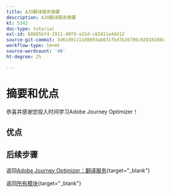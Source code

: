 ```yaml
---
title: AJO翻译服务摘要
description: AJO翻译服务摘要
kt: 5342
doc-type: tutorial
exl-id: 60885bf4-2911-48f9-a15d-c82411a4dd12
source-git-commit: 3d61d91111d8693ab031fbd7b26706c02818108c
workflow-type: tm+mt
source-wordcount: '40'
ht-degree: 2%

---
```


# 摘要和优点

恭喜并感谢您投入时间学习Adobe Journey Optimizer！

## 优点

## 后续步骤

返回[Adobe Journey Optimizer：翻译服务](./ajotranslationsvcs.md){target="_blank"}

返回[所有模块](./../../../../overview.md){target="_blank"}
